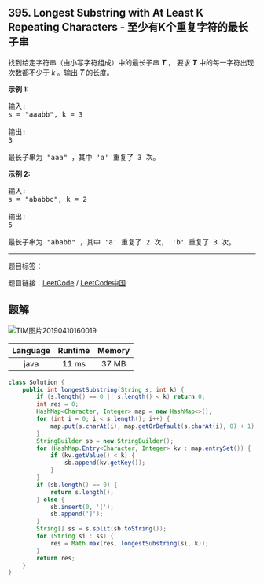## 395. Longest Substring with At Least K Repeating Characters - 至少有K个重复字符的最长子串

<!--If you want to use the English description, use `question.content` instead-->

<p>找到给定字符串（由小写字符组成）中的最长子串 <strong><em>T</em></strong> ，&nbsp;要求&nbsp;<strong><em>T</em></strong>&nbsp;中的每一字符出现次数都不少于 <em>k</em> 。输出 <strong><em>T&nbsp;</em></strong>的长度。</p>

<p><strong>示例 1:</strong></p>

<pre>
输入:
s = &quot;aaabb&quot;, k = 3

输出:
3

最长子串为 &quot;aaa&quot; ，其中 &#39;a&#39; 重复了 3 次。
</pre>

<p><strong>示例 2:</strong></p>

<pre>
输入:
s = &quot;ababbc&quot;, k = 2

输出:
5

最长子串为 &quot;ababb&quot; ，其中 &#39;a&#39; 重复了 2 次， &#39;b&#39; 重复了 3 次。
</pre>



-----

题目标签：

题目链接：[LeetCode](https://leetcode.com/problems/longest-substring-with-at-least-k-repeating-characters/description/)  /  [LeetCode中国](https://leetcode-cn.com/problems/longest-substring-with-at-least-k-repeating-characters/description/)

## 题解

![TIM图片20190410160019](https://user-images.githubusercontent.com/9983385/55861834-d012bb80-5ba9-11e9-98db-1e5c735ac2c6.jpg)

| Language | Runtime | Memory |
|:---:|:---:|:---:|
| java  | 11  ms | 37 MB |

```java
class Solution {
    public int longestSubstring(String s, int k) {
        if (s.length() == 0 || s.length() < k) return 0;
        int res = 0;
        HashMap<Character, Integer> map = new HashMap<>();
        for (int i = 0; i < s.length(); i++) {
            map.put(s.charAt(i), map.getOrDefault(s.charAt(i), 0) + 1);
        }
        StringBuilder sb = new StringBuilder();
        for (HashMap.Entry<Character, Integer> kv : map.entrySet()) {
            if (kv.getValue() < k) {
                sb.append(kv.getKey());
            }
        }
        if (sb.length() == 0) {
            return s.length();
        } else {
            sb.insert(0, '[');
            sb.append(']');
        }
        String[] ss = s.split(sb.toString());
        for (String si : ss) {
            res = Math.max(res, longestSubstring(si, k));
        }
        return res;
    }
}
```
